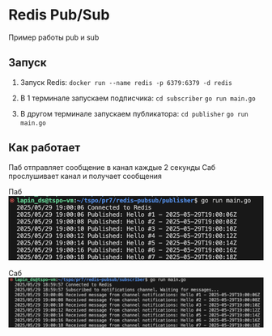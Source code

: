 # Redis Pub/Sub

Пример работы pub и sub

## Запуск

1. Запуск Redis:
`docker run --name redis -p 6379:6379 -d redis`

2. В 1 терминале запускаем подписчика:
`cd subscriber`
`go run main.go`

3. В другом терминале запускаем публикатора:
`cd publisher`
`go run main.go`

## Как работает

Паб отправляет сообщение в канал каждые 2 секунды
Саб прослушивает канал и получает сообщения

Паб
![alt text](screenshots/pub.png)

Саб
![alt text](screenshots/sub.png)
